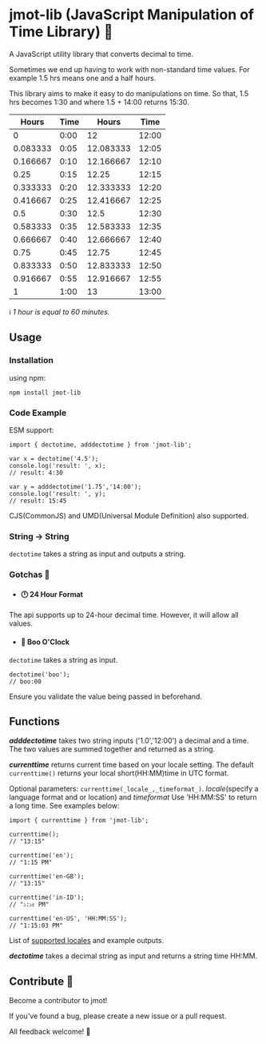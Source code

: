 # jmot-lib (JavaScript Manipulation of Time Library) :milky_way:

A JavaScript utility library that converts decimal to time.

Sometimes we end up having to work with non-standard time values. For example 1.5 hrs means one and a half hours.

This library aims to make it easy to do manipulations on time.  So that, 1.5 hrs becomes 1:30 and where 1.5 + 14:00 returns 15:30.


| Hours    | Time | Hours     | Time  |
|----------|------|-----------|-------|
|        0 | 0:00 |        12 | 12:00 |
| 0.083333 | 0:05 | 12.083333 | 12:05 |
| 0.166667 | 0:10 | 12.166667 | 12:10 |
|     0.25 | 0:15 |     12.25 | 12:15 |
| 0.333333 | 0:20 | 12.333333 | 12:20 |
| 0.416667 | 0:25 | 12.416667 | 12:25 |
|      0.5 | 0:30 |      12.5 | 12:30 |
| 0.583333 | 0:35 | 12.583333 | 12:35 |
| 0.666667 | 0:40 | 12.666667 | 12:40 |
|     0.75 | 0:45 |     12.75 | 12:45 |
| 0.833333 | 0:50 | 12.833333 | 12:50 |
| 0.916667 | 0:55 | 12.916667 | 12:55 |
|        1 | 1:00 |        13 | 13:00 |

:information_source: *1 hour is equal to 60 minutes.*

## Usage

### Installation

using npm:

`npm install jmot-lib`

### Code Example

ESM support:

    import { dectotime, adddectotime } from 'jmot-lib';

    var x = dectotime('4.5');
    console.log('result: ', x);
    // result: 4:30

    var y = adddectotime('1.75','14:00');
    console.log('result: ', y);
    // result: 15:45


CJS(CommonJS) and UMD(Universal Module Definition) also supported.

### String -> String

`dectotime` takes a string as input and outputs a string.


### Gotchas :facepunch:

- #### :clock12: 24 Hour Format
The api supports up to 24-hour decimal time.  However, it will allow all values.

- #### :ghost: Boo O'Clock
`dectotime` takes a string as input. 

    dectotime('boo');
    // boo:00

Ensure you validate the value being passed in beforehand.

## Functions

***adddectotime*** takes two string inputs ('1.0','12:00') a decimal and a time. The two values are summed together and returned as a string.

***currenttime*** returns current time based on your locale setting. The default `currenttime()` returns your local short(HH:MM)time in UTC format. 

Optional parameters: `currenttime(_locale_,_timeformat_)`. _locale_(specify a language format and or location) and _timeformat_ Use 'HH:MM:SS' to return a long time.  See examples below:

    import { currenttime } from 'jmot-lib';

    currenttime();
    // "13:15"

    currenttime('en');
    // "1:15 PM"

    currenttime('en-GB');
    // "13:15"

    currenttime('in-ID');
    // "১:১৫ PM"

    currenttime('en-US', 'HH:MM:SS');
    // "1:15:03 PM"

List of [supported locales](https://github.com/saSinclair/jmot-lib/tree/main/docs/locales.md) and example outputs.

***dectotime*** takes a decimal string as input and returns a string time HH:MM.



## Contribute :purple_heart:

Become a contributor to jmot!

If you've found a bug, please create a new issue or a pull request.

All feedback welcome! :raising_hand:

